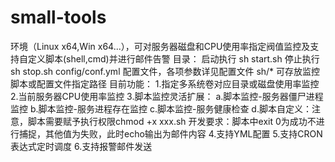 # small-tools
环境（Linux x64,Win x64...），可对服务器磁盘和CPU使用率指定阀值监控及支持自定义脚本(shell,cmd)并进行邮件告警
目录：
启动执行 sh start.sh
停止执行 sh stop.sh
config/conf.yml 配置文件，各项参数详见配置文件
sh/* 可存放监控脚本或配置文件指定路径
目前功能：
1.指定多系统卷对应目录或磁盘使用率监控
2.当前服务器CPU使用率监控
3.脚本监控灵活扩展：
  a.脚本监控-服务器僵尸进程监控
  b.脚本监控-服务进程存在监控
  c.脚本监控-服务健康检查
  d.脚本自定义：注意，脚本需要赋予执行权限chmod +x xxx.sh
    开发要求：脚本中exit 0为成功不进行捕捉，其他值为失败，此时echo输出为邮件内容
4.支持YML配置
5.支持CRON表达式定时调度
6.支持报警邮件发送